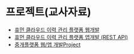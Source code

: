 # 프로젝트(교사자료)

- [휴먼 클라우드 이력 관리 플랫폼 웹개발](Mini%20Project-01/Mini%20Project-01.md)
- [휴먼 클라우드 이력 관리 플랫폼 앱개발 (REST API)](Mini%20Project-02/Mini%20Project-02.md)
- [중개플랫폼 웹/앱 개발Project]()
